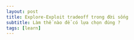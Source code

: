 ```yaml
---
layout: post
title: Explore-Exploit tradeoff trong đời sống
subtitle: Làm thế nào để có lựa chọn đúng ?
tags: [learn]
---
```


